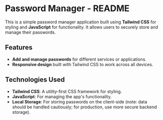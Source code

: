 # Password Manager - README

This is a simple password manager application built using **Tailwind CSS** for styling and **JavaScript** for functionality. It allows users to securely store and manage their passwords.

## Features

- **Add and manage passwords** for different services or applications.
- **Responsive design** built with Tailwind CSS to work across all devices.

## Technologies Used

- **Tailwind CSS**: A utility-first CSS framework for styling.
- **JavaScript**: For managing the app's functionality.
- **Local Storage**: For storing passwords on the client-side (note: data should be handled cautiously; for production, use more secure backend storage).
